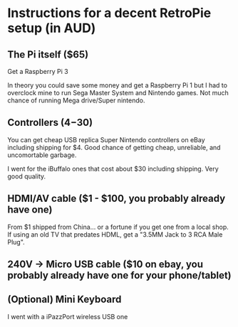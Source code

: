 # Instructions for a decent RetroPie setup (in AUD)

## The Pi itself ($65)
Get a Raspberry Pi 3

In theory you could save some money and get a Raspberry Pi 1 but I had to overclock mine to run Sega Master System and Nintendo games.  Not much chance of running Mega drive/Super nintendo.

## Controllers ($4-$30)
You can get cheap USB replica Super Nintendo controllers on eBay including shipping for $4.  Good chance of getting cheap, unreliable, and uncomortable garbage.

I went for the iBuffalo ones that cost about $30 including shipping.  Very good quality.

## HDMI/AV cable ($1 - $100, you probably already have one)
From $1 shipped from China... or a fortune if you get one from a local shop.  If using an old TV that predates HDML, get a "3.5MM Jack to 3 RCA Male Plug".

## 240V -> Micro USB cable ($10 on ebay, you probably already have one for your phone/tablet)

## (Optional) Mini Keyboard 

I went with a iPazzPort wireless USB one
